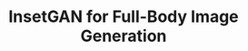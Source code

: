 ---
title: "InsetGAN for Full-Body Image Generation"
venue: CVPR 2022.
year: 2022
projecturl: insetgan
authors: 
- Anna Frühstück
- Krishna Kumar Singh
- Eli Shechtman
- Niloy J. Mitra
- Peter Wonka
- Jingwan Lu
thumbnail: assets/publications/insetgan.jpg
links:
- name: PDF
  type: pdf
  localurl: assets/data/InsetGAN.pdf
- name: Supplementary PDF
  type: pdf
  localurl: assets/data/InsetGAN_supp.pdf
- name: Code
  type: github
  url: 'http://github.com/afruehstueck/insetgan'
- name: Video
  type: youtube
  url: 'https://www.youtube.com/watch?v=YKFYEt5hvOo'
---